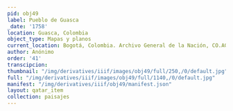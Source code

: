 ```yaml
---
pid: obj49
label: Pueblo de Guasca
_date: '1758'
location: Guasca, Colombia
object_type: Mapas y planos
current_location: Bogotá, Colombia. Archivo General de la Nación, CO.AGN.SMP.4, REF.183A
author: Anónimo
order: '41'
transcipcion:
thumbnail: "/img/derivatives/iiif/images/obj49/full/250,/0/default.jpg"
full: "/img/derivatives/iiif/images/obj49/full/1140,/0/default.jpg"
manifest: "/img/derivatives/iiif/obj49/manifest.json"
layout: qatar_item
collection: paisajes
---
```


